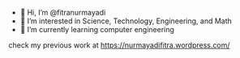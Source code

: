 - 👋 Hi, I’m @fitranurmayadi
- 👀 I’m interested in Science, Technology, Engineering, and Math
- 🌱 I’m currently learning computer engineering


check my previous work at https://nurmayadifitra.wordpress.com/

<!---
fitranurmayadi/fitranurmayadi is a ✨ special ✨ repository because its `README.md` (this file) appears on your GitHub profile.
You can click the Preview link to take a look at your changes.
--->

